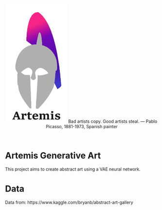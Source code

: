  <p align="center">
<img width="200" src="https://raw.githubusercontent.com/wisespira/Artemis-Generative-Art/master/logo.png">
 Bad artists copy. Good artists steal.
—  Pablo Picasso, 1881-1973, Spanish painter
</p>

<br>
<h1>Artemis Generative Art</h1>
This project aims to create abstract art using a VAE neural network.  
<h1>Data</h1>
Data from: https://www.kaggle.com/bryanb/abstract-art-gallery
